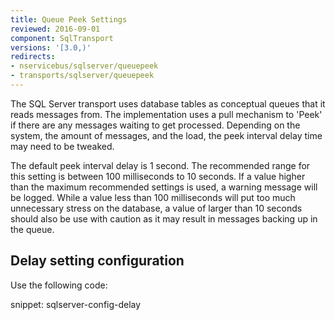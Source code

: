 ```yaml
---
title: Queue Peek Settings
reviewed: 2016-09-01
component: SqlTransport
versions: '[3.0,)'
redirects:
- nservicebus/sqlserver/queuepeek
- transports/sqlserver/queuepeek
---
```


The SQL Server transport uses database tables as conceptual queues that it reads messages from. The implementation uses a pull mechanism to 'Peek' if there are any messages waiting to get processed.  Depending on the system, the amount of messages, and the load, the peek interval delay time may need to be tweaked. 

The default peek interval delay is 1 second. The recommended range for this setting is between 100 milliseconds to 10 seconds. If a value higher than the maximum recommended settings is used, a warning message will be logged. While a value less than 100 milliseconds will put too much unnecessary stress on the database, a value of larger than 10 seconds should also be use with caution as it may result in messages backing up in the queue. 

## Delay setting configuration

Use the following code:

snippet: sqlserver-config-delay
